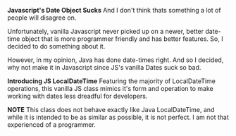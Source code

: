 **Javascript's Date Object Sucks**
And I don't think thats something a lot of people will disagree on.

Unfortunately, vanilla Javascript never picked up on a newer, better date-time object that is more programmer friendly and has better features. So, I decided to do something about it.

However, in my opinion, Java has done date-times right. And so I decided, why not make it in Javascript since JS's vanilla Dates suck so bad.

**Introducing JS LocalDateTime**
Featuring the majority of LocalDateTime operations, this vanilla JS class mimics it's form and operation to make working with dates less dreadful for developers. 

**NOTE**
This class does not behave exactly like Java LocalDateTime, and while it is intended to be as similar as possible, it is not perfect. I am not that experienced of a programmer.
